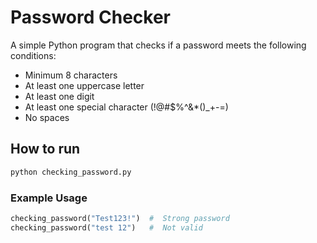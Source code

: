 # Password Checker 

A simple Python program that checks if a password meets the following conditions:

- Minimum 8 characters
- At least one uppercase letter
- At least one digit
- At least one special character (!@#$%^&*()_+-=)
- No spaces

## How to run

```bash
python checking_password.py
```

### Example Usage

```python
checking_password("Test123!")  #  Strong password
checking_password("test 12")   #  Not valid
```
